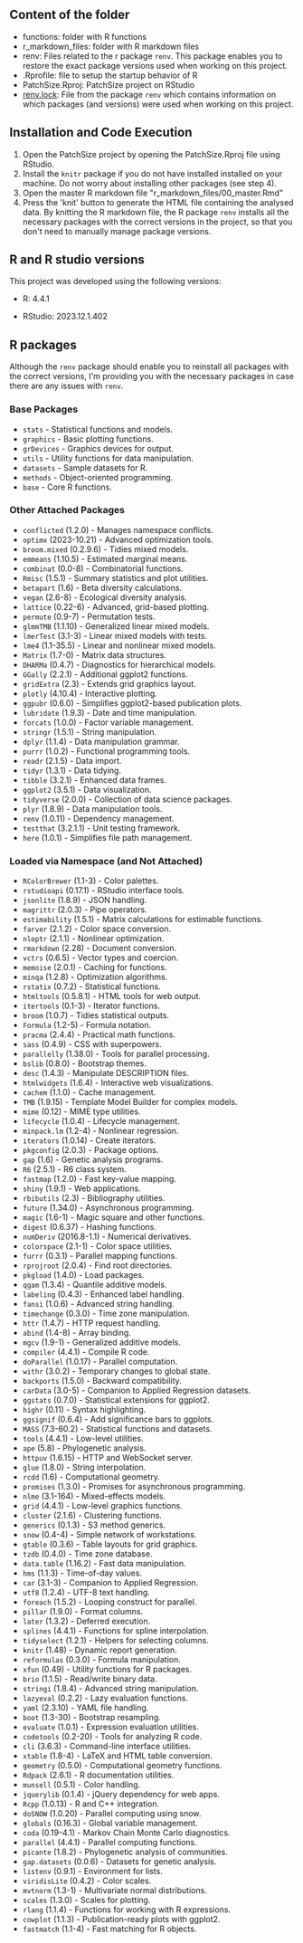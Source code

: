 ## Content of the folder

-   functions: folder with R functions
-   r_markdown_files: folder with R markdown files
-   renv: Files related to the r package `renv`. This package enables you to restore the exact package versions used when working on this project.
-   .Rprofile: file to setup the startup behavior of R
-   PatchSize.Rproj: PatchSize project on RStudio
-   [renv.lock](https://github.com/Emanuele-Giacomuzzo/PatchSize/blob/master/renv.lock "renv.lock"): File from the package `renv` which contains information on which packages (and versions) were used when working on this project.

## Installation and Code Execution

1.  Open the PatchSize project by opening the PatchSize.Rproj file using RStudio.
2.  Install the `knitr` package if you do not have installed installed on your machine. Do not worry about installing other packages (see step 4).
3.  Open the master R markdown file "r_markdown_files/00_master.Rmd"
4.  Press the 'knit' button to generate the HTML file containing the analysed data. By knitting the R markdown file, the R package `renv` installs all the necessary packages with the correct versions in the project, so that you don't need to manually manage package versions.

## R and R studio versions

This project was developed using the following versions:

-   R: 4.4.1

-   RStudio: 2023.12.1.402

## R packages

Although the `renv` package should enable you to reinstall all packages with the correct versions, I'm providing you with the necessary packages in case there are any issues with `renv`.

### Base Packages
- `stats` - Statistical functions and models.
- `graphics` - Basic plotting functions.
- `grDevices` - Graphics devices for output.
- `utils` - Utility functions for data manipulation.
- `datasets` - Sample datasets for R.
- `methods` - Object-oriented programming.
- `base` - Core R functions.

### Other Attached Packages
- `conflicted` (1.2.0) - Manages namespace conflicts.
- `optimx` (2023-10.21) - Advanced optimization tools.
- `broom.mixed` (0.2.9.6) - Tidies mixed models.
- `emmeans` (1.10.5) - Estimated marginal means.
- `combinat` (0.0-8) - Combinatorial functions.
- `Rmisc` (1.5.1) - Summary statistics and plot utilities.
- `betapart` (1.6) - Beta diversity calculations.
- `vegan` (2.6-8) - Ecological diversity analysis.
- `lattice` (0.22-6) - Advanced, grid-based plotting.
- `permute` (0.9-7) - Permutation tests.
- `glmmTMB` (1.1.10) - Generalized linear mixed models.
- `lmerTest` (3.1-3) - Linear mixed models with tests.
- `lme4` (1.1-35.5) - Linear and nonlinear mixed models.
- `Matrix` (1.7-0) - Matrix data structures.
- `DHARMa` (0.4.7) - Diagnostics for hierarchical models.
- `GGally` (2.2.1) - Additional ggplot2 functions.
- `gridExtra` (2.3) - Extends grid graphics layout.
- `plotly` (4.10.4) - Interactive plotting.
- `ggpubr` (0.6.0) - Simplifies ggplot2-based publication plots.
- `lubridate` (1.9.3) - Date and time manipulation.
- `forcats` (1.0.0) - Factor variable management.
- `stringr` (1.5.1) - String manipulation.
- `dplyr` (1.1.4) - Data manipulation grammar.
- `purrr` (1.0.2) - Functional programming tools.
- `readr` (2.1.5) - Data import.
- `tidyr` (1.3.1) - Data tidying.
- `tibble` (3.2.1) - Enhanced data frames.
- `ggplot2` (3.5.1) - Data visualization.
- `tidyverse` (2.0.0) - Collection of data science packages.
- `plyr` (1.8.9) - Data manipulation tools.
- `renv` (1.0.11) - Dependency management.
- `testthat` (3.2.1.1) - Unit testing framework.
- `here` (1.0.1) - Simplifies file path management.

### Loaded via Namespace (and Not Attached)
- `RColorBrewer` (1.1-3) - Color palettes.
- `rstudioapi` (0.17.1) - RStudio interface tools.
- `jsonlite` (1.8.9) - JSON handling.
- `magrittr` (2.0.3) - Pipe operators.
- `estimability` (1.5.1) - Matrix calculations for estimable functions.
- `farver` (2.1.2) - Color space conversion.
- `nloptr` (2.1.1) - Nonlinear optimization.
- `rmarkdown` (2.28) - Document conversion.
- `vctrs` (0.6.5) - Vector types and coercion.
- `memoise` (2.0.1) - Caching for functions.
- `minqa` (1.2.8) - Optimization algorithms.
- `rstatix` (0.7.2) - Statistical functions.
- `htmltools` (0.5.8.1) - HTML tools for web output.
- `itertools` (0.1-3) - Iterator functions.
- `broom` (1.0.7) - Tidies statistical outputs.
- `Formula` (1.2-5) - Formula notation.
- `pracma` (2.4.4) - Practical math functions.
- `sass` (0.4.9) - CSS with superpowers.
- `parallelly` (1.38.0) - Tools for parallel processing.
- `bslib` (0.8.0) - Bootstrap themes.
- `desc` (1.4.3) - Manipulate DESCRIPTION files.
- `htmlwidgets` (1.6.4) - Interactive web visualizations.
- `cachem` (1.1.0) - Cache management.
- `TMB` (1.9.15) - Template Model Builder for complex models.
- `mime` (0.12) - MIME type utilities.
- `lifecycle` (1.0.4) - Lifecycle management.
- `minpack.lm` (1.2-4) - Nonlinear regression.
- `iterators` (1.0.14) - Create iterators.
- `pkgconfig` (2.0.3) - Package options.
- `gap` (1.6) - Genetic analysis programs.
- `R6` (2.5.1) - R6 class system.
- `fastmap` (1.2.0) - Fast key-value mapping.
- `shiny` (1.9.1) - Web applications.
- `rbibutils` (2.3) - Bibliography utilities.
- `future` (1.34.0) - Asynchronous programming.
- `magic` (1.6-1) - Magic square and other functions.
- `digest` (0.6.37) - Hashing functions.
- `numDeriv` (2016.8-1.1) - Numerical derivatives.
- `colorspace` (2.1-1) - Color space utilities.
- `furrr` (0.3.1) - Parallel mapping functions.
- `rprojroot` (2.0.4) - Find root directories.
- `pkgload` (1.4.0) - Load packages.
- `qgam` (1.3.4) - Quantile additive models.
- `labeling` (0.4.3) - Enhanced label handling.
- `fansi` (1.0.6) - Advanced string handling.
- `timechange` (0.3.0) - Time zone manipulation.
- `httr` (1.4.7) - HTTP request handling.
- `abind` (1.4-8) - Array binding.
- `mgcv` (1.9-1) - Generalized additive models.
- `compiler` (4.4.1) - Compile R code.
- `doParallel` (1.0.17) - Parallel computation.
- `withr` (3.0.2) - Temporary changes to global state.
- `backports` (1.5.0) - Backward compatibility.
- `carData` (3.0-5) - Companion to Applied Regression datasets.
- `ggstats` (0.7.0) - Statistical extensions for ggplot2.
- `highr` (0.11) - Syntax highlighting.
- `ggsignif` (0.6.4) - Add significance bars to ggplots.
- `MASS` (7.3-60.2) - Statistical functions and datasets.
- `tools` (4.4.1) - Low-level utilities.
- `ape` (5.8) - Phylogenetic analysis.
- `httpuv` (1.6.15) - HTTP and WebSocket server.
- `glue` (1.8.0) - String interpolation.
- `rcdd` (1.6) - Computational geometry.
- `promises` (1.3.0) - Promises for asynchronous programming.
- `nlme` (3.1-164) - Mixed-effects models.
- `grid` (4.4.1) - Low-level graphics functions.
- `cluster` (2.1.6) - Clustering functions.
- `generics` (0.1.3) - S3 method generics.
- `snow` (0.4-4) - Simple network of workstations.
- `gtable` (0.3.6) - Table layouts for grid graphics.
- `tzdb` (0.4.0) - Time zone database.
- `data.table` (1.16.2) - Fast data manipulation.
- `hms` (1.1.3) - Time-of-day values.
- `car` (3.1-3) - Companion to Applied Regression.
- `utf8` (1.2.4) - UTF-8 text handling.
- `foreach` (1.5.2) - Looping construct for parallel.
- `pillar` (1.9.0) - Format columns.
- `later` (1.3.2) - Deferred execution.
- `splines` (4.4.1) - Functions for spline interpolation.
- `tidyselect` (1.2.1) - Helpers for selecting columns.
- `knitr` (1.48) - Dynamic report generation.
- `reformulas` (0.3.0) - Formula manipulation.
- `xfun` (0.49) - Utility functions for R packages.
- `brio` (1.1.5) - Read/write binary data.
- `stringi` (1.8.4) - Advanced string manipulation.
- `lazyeval` (0.2.2) - Lazy evaluation functions.
- `yaml` (2.3.10) - YAML file handling.
- `boot` (1.3-30) - Bootstrap resampling.
- `evaluate` (1.0.1) - Expression evaluation utilities.
- `codetools` (0.2-20) - Tools for analyzing R code.
- `cli` (3.6.3) - Command-line interface utilities.
- `xtable` (1.8-4) - LaTeX and HTML table conversion.
- `geometry` (0.5.0) - Computational geometry functions.
- `Rdpack` (2.6.1) - R documentation utilities.
- `munsell` (0.5.1) - Color handling.
- `jquerylib` (0.1.4) - jQuery dependency for web apps.
- `Rcpp` (1.0.13) - R and C++ integration.
- `doSNOW` (1.0.20) - Parallel computing using snow.
- `globals` (0.16.3) - Global variable management.
- `coda` (0.19-4.1) - Markov Chain Monte Carlo diagnostics.
- `parallel` (4.4.1) - Parallel computing functions.
- `picante` (1.8.2) - Phylogenetic analysis of communities.
- `gap.datasets` (0.0.6) - Datasets for genetic analysis.
- `listenv` (0.9.1) - Environment for lists.
- `viridisLite` (0.4.2) - Color scales.
- `mvtnorm` (1.3-1) - Multivariate normal distributions.
- `scales` (1.3.0) - Scales for plotting.
- `rlang` (1.1.4) - Functions for working with R expressions.
- `cowplot` (1.1.3) - Publication-ready plots with ggplot2.
- `fastmatch` (1.1-4) - Fast matching for R objects.
